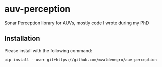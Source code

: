 # auv-perception
Sonar Perception library for AUVs, mostly code I wrote during my PhD

## Installation

Please install with the following command:

    pip install --user git+https://github.com/mvaldenegro/auv-perception
